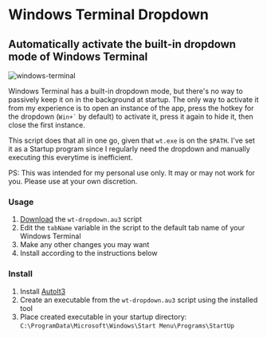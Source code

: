 # Windows Terminal Dropdown

## Automatically activate the built-in dropdown mode of Windows Terminal

![windows-terminal](https://user-images.githubusercontent.com/50134239/131228634-f663d656-3826-4cd7-a440-b97ba729bc7b.png)

Windows Terminal has a built-in dropdown mode, but there's no way to passively keep it on in the background at startup. The only way to activate it from my experience is to open an instance of the app, press the hotkey for the dropdown (`` Win+` `` by default) to activate it, press it again to hide it, then close the first instance.

This script does that all in one go, given that `wt.exe` is on the `$PATH`. I've set it as a Startup program since I regularly need the dropdown and manually executing this everytime is inefficient.

PS: This was intended for my personal use only. It may or may not work for you. Please use at your own discretion.

### Usage

1. [Download](https://github.com/cybardev/wt-dropdown/releases/download/v1.0/wt-dropdown.au3) the `wt-dropdown.au3` script
2. Edit the `tabName` variable in the script to the default tab name of your Windows Terminal
3. Make any other changes you may want
4. Install according to the instructions below

### Install

1. Install [AutoIt3](https://www.autoitscript.com/site/autoit/downloads/)
2. Create an executable from the `wt-dropdown.au3` script using the installed tool
3. Place created executable in your startup directory: `C:\ProgramData\Microsoft\Windows\Start Menu\Programs\StartUp`
